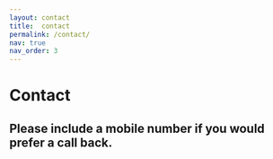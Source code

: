```yaml
---
layout: contact
title:  contact
permalink: /contact/
nav: true
nav_order: 3
---
```


<div class="header-bar" id="form-tweak">
<h1>Contact</h1>
<h2>Please include a mobile number if you would prefer a call back.</h2>
</div>
